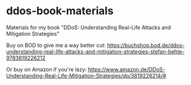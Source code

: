 # ddos-book-materials
Materials for my book "DDoS: Understanding Real-Life Attacks and Mitigation Strategies"

Buy on BOD to give me a way better cut: https://buchshop.bod.de/ddos-understanding-real-life-attacks-and-mitigation-strategies-stefan-behte-9783819226212

Or buy on Amazon if you're lazy: https://www.amazon.de/DDoS-Understanding-Real-Life-Mitigation-Strategies/dp/3819226214/#

